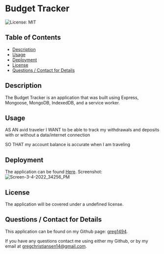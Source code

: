 # Budget Tracker
  ![License: MIT](https://img.shields.io/badge/License-MIT-yellow.svg)

  ## Table of Contents
  * [Description](#description)
  * [Usage](#usage)
  * [Deployment](#deploy)
  * [License](#license)
  * [Questions / Contact for Details](#questions)

  <a name='description'></a>
  ## Description
  
  The Budget Tracker is an application that was built using Express, Mongoose, MongoDB, IndexedDB, and a service worker.
  
  
  <a name='usefaq'></a>
  ## Usage
  
  AS AN avid traveler I WANT to be able to track my withdrawals and deposits with or without a data/internet connection
  
  SO THAT my account balance is accurate when I am traveling 

  

  <a name='deploy'></a>
  ## Deployment
  
  The application can be found [Here](https://budget-tracker-7777.herokuapp.com/).
  Screenshot: ![Screen-3-4-2022_34256_PM](https://user-images.githubusercontent.com/91296976/156846314-f1bbb321-f11a-4053-8e56-2bf965990a4b.png)

 

  <a name='license'></a>
  ## License
  The application will be covered under a undefined license.


  <a name='questions'></a>
  ## Questions / Contact for Details
  This application can be found on my Github page: [greg1494](https://github.com/greg1494).

  If you have any questions contact me using either my Github, or by my email at [gregchristiansen14@gmail.com](gregchristiansen14@gmail.com).
